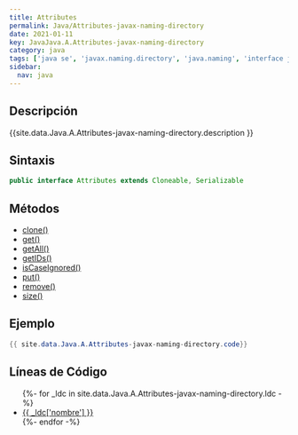 ```yaml
---
title: Attributes
permalink: Java/Attributes-javax-naming-directory
date: 2021-01-11
key: JavaJava.A.Attributes-javax-naming-directory
category: java
tags: ['java se', 'javax.naming.directory', 'java.naming', 'interface java', 'Java 1.3']
sidebar: 
  nav: java
---
```


## Descripción
{{site.data.Java.A.Attributes-javax-naming-directory.description }}

## Sintaxis
~~~java
public interface Attributes extends Cloneable, Serializable
~~~

## Métodos
* [clone()](/Java/Attributes-javax-naming-directory/clone)
* [get()](/Java/Attributes-javax-naming-directory/get)
* [getAll()](/Java/Attributes-javax-naming-directory/getAll)
* [getIDs()](/Java/Attributes-javax-naming-directory/getIDs)
* [isCaseIgnored()](/Java/Attributes-javax-naming-directory/isCaseIgnored)
* [put()](/Java/Attributes-javax-naming-directory/put)
* [remove()](/Java/Attributes-javax-naming-directory/remove)
* [size()](/Java/Attributes-javax-naming-directory/size)

## Ejemplo
~~~java
{{ site.data.Java.A.Attributes-javax-naming-directory.code}}
~~~

## Líneas de Código
<ul>
{%- for _ldc in site.data.Java.A.Attributes-javax-naming-directory.ldc -%}
   <li>
       <a href="{{_ldc['url'] }}">{{ _ldc['nombre'] }}</a>
   </li>
{%- endfor -%}
</ul>
